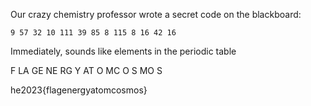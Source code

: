Our crazy chemistry professor wrote a secret code on the blackboard:

`9 57 32 10 111 39 85 8 115 8 16 42 16`

Immediately, sounds like elements in the periodic table

F LA  GE NE RG Y AT O MC O S MO S

he2023{flagenergyatomcosmos}